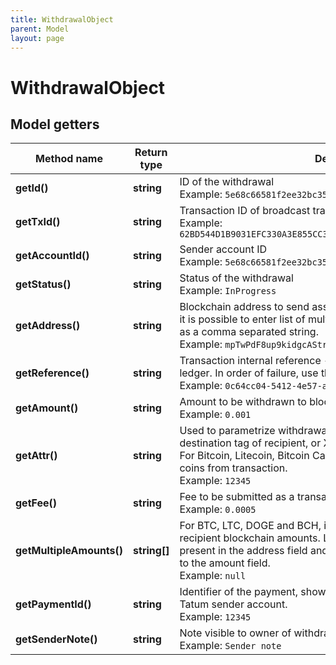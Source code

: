 ```yaml
---
title: WithdrawalObject
parent: Model
layout: page
---
```


# WithdrawalObject

## Model getters

Method name | Return type | Description | Notes
------------ | ------------- | ------------- | -------------
**getId()** | **string** | ID of the withdrawal <br>Example: `5e68c66581f2ee32bc354088` |
**getTxId()** | **string** | Transaction ID of broadcast transaction <br>Example: `62BD544D1B9031EFC330A3E855CC3A0D51CA5131455C1AB3BCAC6D243F65460D` | [optional]
**getAccountId()** | **string** | Sender account ID <br>Example: `5e68c66581f2ee32bc354087` |
**getStatus()** | **string** | Status of the withdrawal <br>Example: `InProgress` | [optional]
**getAddress()** | **string** | Blockchain address to send assets to. For BTC, LTC, DOGE and BCH, it is possible to enter list of multiple recipient blockchain addresses as a comma separated string. <br>Example: `mpTwPdF8up9kidgcAStriUPwRdnE9MRAg7` |
**getReference()** | **string** | Transaction internal reference - unique identifier within Tatum ledger. In order of failure, use this value to search for problems. <br>Example: `0c64cc04-5412-4e57-a51c-ee5727939bcb` |
**getAmount()** | **string** | Amount to be withdrawn to blockchain. <br>Example: `0.001` |
**getAttr()** | **string** | Used to parametrize withdrawal. Used for XRP withdrawal to define destination tag of recipient, or XLM memo of the recipient, if needed.<br/> For Bitcoin, Litecoin, Bitcoin Cash, used as a change address for left coins from transaction. <br>Example: `12345` | [optional]
**getFee()** | **string** | Fee to be submitted as a transaction fee to blockchain. <br>Example: `0.0005` |
**getMultipleAmounts()** | **string[]** | For BTC, LTC, DOGE and BCH, it is possible to enter list of multiple recipient blockchain amounts. List of recipient addresses must be present in the address field and total sum of amounts must be equal to the amount field. <br>Example: `null` | [optional]
**getPaymentId()** | **string** | Identifier of the payment, shown for created Transaction within Tatum sender account. <br>Example: `12345` | [optional]
**getSenderNote()** | **string** | Note visible to owner of withdrawing account <br>Example: `Sender note` | [optional]

